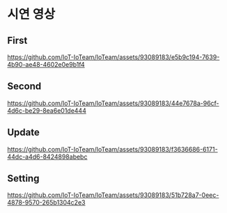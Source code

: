 # 시연 영상

## First
https://github.com/IoT-IoTeam/IoTeam/assets/93089183/e5b9c194-7639-4b90-ae48-4602e0e9b1f4

## Second
https://github.com/IoT-IoTeam/IoTeam/assets/93089183/44e7678a-96cf-4d6c-be29-8ea6e01de444

## Update
https://github.com/IoT-IoTeam/IoTeam/assets/93089183/f3636686-6171-44dc-a4d6-8424898abebc

## Setting
https://github.com/IoT-IoTeam/IoTeam/assets/93089183/51b728a7-0eec-4878-9570-265b1304c2e3
